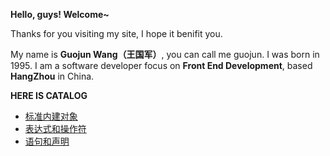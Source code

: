 **Hello, guys! Welcome~**

Thanks for you visiting my site, I hope it benifit you.

My name is **Guojun Wang（王国军）**, you can call me guojun. I was born in 1995. I am a software developer focus on **Front End Development**, based **HangZhou** in China.

**HERE IS CATALOG**

* [标准内建对象](/core/)
* [表达式和操作符](/expressions-operators/)
* [语句和声明](/statements-declarations)